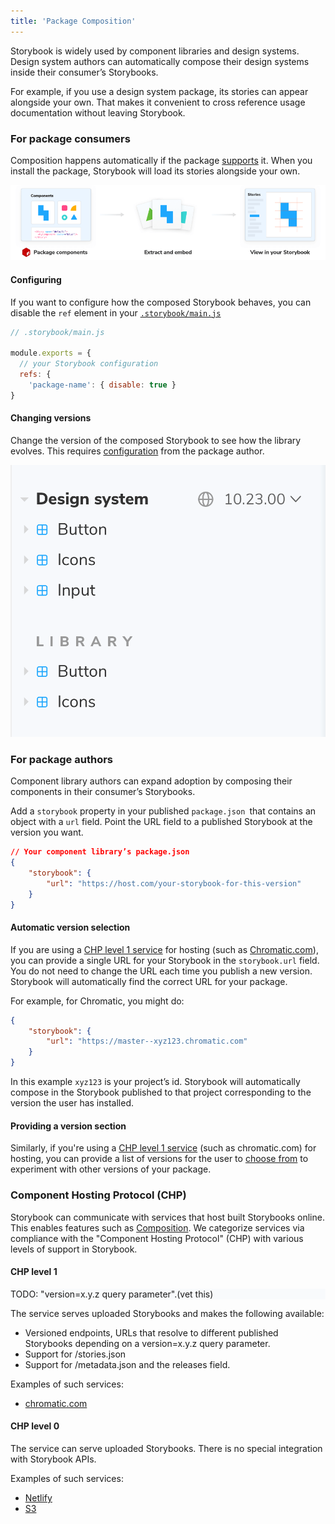 ```yaml
---
title: 'Package Composition'
---
```


Storybook is widely used by component libraries and design systems. Design system authors can automatically compose their design systems inside their consumer’s Storybooks. 

For example, if you use a design system package, its stories can appear alongside your own. That makes it convenient to cross reference usage documentation without leaving Storybook.

### For package consumers

Composition happens automatically if the package [supports](#for-package-authors) it. When you install the package, Storybook will load its stories alongside your own. 

![Package composition workflow](./package-composition.png)

#### Configuring

If you want to configure how the composed Storybook behaves, you can disable the `ref` element in your [`.storybook/main.js`](../configure/overview#configure-story-rendering)

```js
// .storybook/main.js

module.exports = {
  // your Storybook configuration
  refs: {
    'package-name': { disable: true }
}
```

#### Changing versions

Change the version of the composed Storybook to see how the library evolves. This requires [configuration](#providing-a-version-section) from the package author.

![Package composition workflow](./composition-versioning.png)

### For package authors

Component library authors can expand adoption by composing their components in their consumer’s Storybooks. 

Add a `storybook` property in your published `package.json `that contains an object with a `url` field. Point the URL field to a published Storybook at the version you want.

```json
// Your component library’s package.json
{
    "storybook": {
        "url": "https://host.com/your-storybook-for-this-version"
    }
}

```

#### Automatic version selection

If you are using a [CHP level 1 service](#chp-level-1) for hosting (such as [Chromatic.com](https://www.chromatic.com/)), you can provide a single URL for your Storybook in the `storybook.url` field. You do not need to change the URL each time you publish a new version. Storybook will automatically find the correct URL for your package.

For example, for Chromatic, you might do:

```json
{
    "storybook": {
        "url": "https://master--xyz123.chromatic.com"
    }
}
```

In this example `xyz123` is your project’s id. Storybook will automatically compose in the Storybook published to that project corresponding to the version the user has installed.

#### Providing a version section

Similarly, if you're using a [CHP level 1 service](#chp-level-1) (such as chromatic.com) for hosting, you can provide a list of versions for the user to [choose from](#changing-versions) to experiment with other versions of your package.

### Component Hosting Protocol (CHP)

Storybook can communicate with services that host built Storybooks online. This enables features such as [Composition](./storybook-composition). We categorize services via compliance with the "Component Hosting Protocol" (CHP) with various levels of support in Storybook.

#### CHP level 1

<div style="background-color:#F8FAFC">
TODO: "version=x.y.z query parameter".(vet this)
</div>

The service serves uploaded Storybooks and makes the following available:

- Versioned endpoints, URLs that resolve to different published Storybooks depending on a version=x.y.z query parameter.
- Support for /stories.json
- Support for /metadata.json and the releases field.

Examples of such services: 
- [chromatic.com](https://www.chromatic.com/)

#### CHP level 0

The service can serve uploaded Storybooks. There is no special integration with Storybook APIs.

Examples of such services: 
- [Netlify](https://www.netlify.com/)
- [S3](https://aws.amazon.com/en/s3/)
